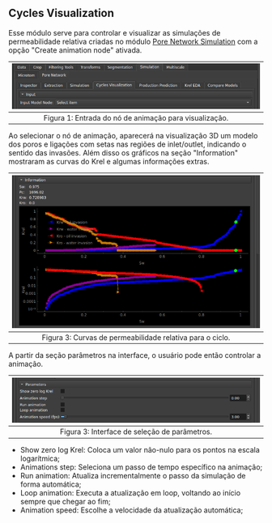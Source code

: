 ## Cycles Visualization

Esse módulo serve para controlar e visualizar as simulações de permeabilidade relativa criadas no módulo [Pore Network Simulation](./PoreNetworkSimulation.md#two-phase) com a opção "Create animation node" ativada.

| ![Entrada do nó de animação para visualização](../assets/images/PoreNetworkVisualizationInput.png) |
|:-----------------------------------------------------------------------:|
| Figura 1: Entrada do nó de animação para visualização. |

Ao selecionar o nó de animação, aparecerá na visualização 3D um modelo dos poros e ligações com setas nas regiões de inlet/outlet, indicando o sentido das invasões. Além disso os gráficos na seção "Information" mostraram as curvas do Krel e algumas informações extras.

| ![Curvas de permeabilidade relativa para o ciclo](../assets/images/PoreNetworkVisualizationInformation.png) |
|:-----------------------------------------------------------------------:|
| Figura 3: Curvas de permeabilidade relativa para o ciclo. |

A partir da seção parâmetros na interface, o usuário pode então controlar a animação.

| ![Interface de seleção de parâmetros](../assets/images/PoreNetworkVisualizationParameters.png) |
|:-----------------------------------------------------------------------:|
| Figura 3: Interface de seleção de parâmetros. |

- Show zero log Krel: Coloca um valor não-nulo para os pontos na escala logarítmica;
- Animations step: Seleciona um passo de tempo específico na animação;
- Run animation: Atualiza incrementalmente o passo da simulação de forma automática;
- Loop animation: Executa a atualização em loop, voltando ao início sempre que chegar ao fim;
- Animation speed: Escolhe a velocidade da atualização automática;